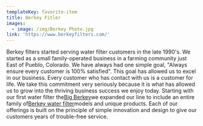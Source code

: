 ```yaml
---
templateKey: favorite-item
title: Berkey Fitler
images:
  - image: /img/Berkey Photo.jpg
link: 'https://www.berkeyfilters.com/'
---
```

<!--StartFragment-->

Berkey filters started serving water filter customers in the late 1990's. We started as a small family-operated business in a farming community just East of Pueblo, Colorado. We have always had one simple goal, "Always ensure every customer is 100% satisfied". This goal has allowed us to excel in our business. Every customer who has contact with us is a customer for life. We take this commitment very seriously because it is what has allowed us to grow into the thriving business success we enjoy today. Starting with our first water filter the[Big Berkey](https://www.berkeyfilters.com/berkey-water-filters/systems/big-berkey.html "Big Berkey water filter")we expanded our line to include an entire family of[Berkey water filter](https://www.berkeyfilters.com/ "Berkey water filter - Home")models and unique products. Each of our offerings is built on the principle of simple innovation and design to give our customers years of trouble-free service.

<!--EndFragment-->
